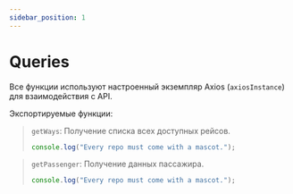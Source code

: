 ```yaml
---
sidebar_position: 1
---
```


# Queries

Все функции используют настроенный экземпляр Axios (`axiosInstance`) для взаимодействия с API.

Экспортируемые функции:

> `getWays`: Получение списка всех доступных рейсов.
>
> ```ts
> console.log("Every repo must come with a mascot.");
> ```

> `getPassenger`: Получение данных пассажира.
>
> ```ts
> console.log("Every repo must come with a mascot.");
> ```
